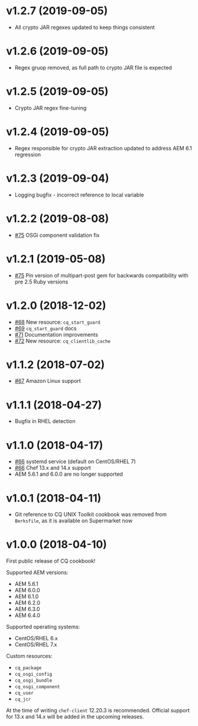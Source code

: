 # v1.2.7 (2019-09-05)

* All crypto JAR regexes updated to keep things consistent

# v1.2.6 (2019-09-05)

* Regex gruop removed, as full path to crypto JAR file is expected

# v1.2.5 (2019-09-05)

* Crypto JAR regex fine-tuning

# v1.2.4 (2019-09-05)

* Regex responsible for crypto JAR extraction updated to address AEM 6.1 regression

# v1.2.3 (2019-09-04)

* Logging bugfix - incorrect reference to local variable

# v1.2.2 (2019-08-08)

* [#75](https://github.com/jwadolowski/cookbook-cq/pull/76) OSGi component validation fix

# v1.2.1 (2019-05-08)

* [#75](https://github.com/jwadolowski/cookbook-cq/pull/75) Pin version of multipart-post gem for backwards
  compatibility with pre 2.5 Ruby versions

# v1.2.0 (2018-12-02)

* [#68](https://github.com/jwadolowski/cookbook-cq/pull/68) New resource: `cq_start_guard`
* [#69](https://github.com/jwadolowski/cookbook-cq/pull/69) `cq_start_guard` docs
* [#71](https://github.com/jwadolowski/cookbook-cq/pull/71) Documentation improvements
* [#72](https://github.com/jwadolowski/cookbook-cq/pull/72) New resource: `cq_clientlib_cache`

# v1.1.2 (2018-07-02)

* [#67](https://github.com/jwadolowski/cookbook-cq/pull/67) Amazon Linux support

# v1.1.1 (2018-04-27)

* Bugfix in RHEL detection

# v1.1.0 (2018-04-17)

* [#66](https://github.com/jwadolowski/cookbook-cq/pull/66) systemd service (default on CentOS/RHEL 7)
* [#66](https://github.com/jwadolowski/cookbook-cq/pull/66) Chef 13.x and 14.x support
* AEM 5.6.1 and 6.0.0 are no longer supported

# v1.0.1 (2018-04-11)

* Git reference to CQ UNIX Toolkit cookbook was removed from `Berksfile`, as it
  is available on Supermarket now

# v1.0.0 (2018-04-10)

First public release of CQ cookbook!

Supported AEM versions:

* AEM 5.6.1
* AEM 6.0.0
* AEM 6.1.0
* AEM 6.2.0
* AEM 6.3.0
* AEM 6.4.0

Supported operating systems:

* CentOS/RHEL 6.x
* CentOS/RHEL 7.x

Custom resources:

* `cq_package`
* `cq_osgi_config`
* `cq_osgi_bundle`
* `cq_osgi_component`
* `cq_user`
* `cq_jcr`

At the time of writing `chef-client` 12.20.3 is recommended. Official support
for 13.x and 14.x will be added in the upcoming releases.
